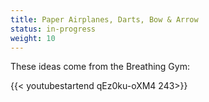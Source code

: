 ```yaml
---
title: Paper Airplanes, Darts, Bow & Arrow
status: in-progress
weight: 10
---
```


These ideas come from the Breathing Gym:

{{< youtubestartend qEz0ku-oXM4 243>}}
